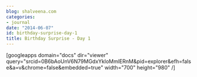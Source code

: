```yaml
---
blog: shalveena.com
categories:
- journal
date: "2014-06-07"
id: birthday-surprise-day-1
title: Birthday Surprise - Day 1
---
```


\[googleapps domain="docs" dir="viewer" query="srcid=0B6bAoUnV6N79MGdxYkloMmlERnM&pid=explorer&efh=false&a=v&chrome=false&embedded=true" width="700" height="980" /\]
